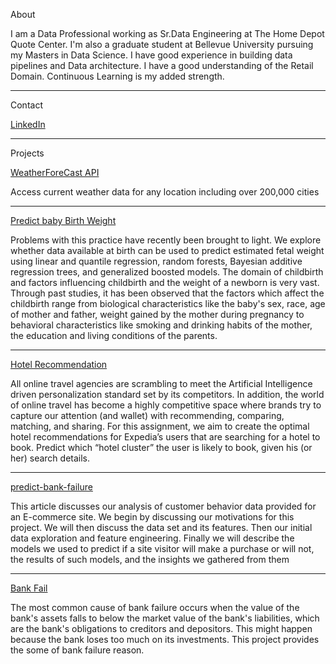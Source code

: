 About

I am a Data Professional working as Sr.Data Engineering at The Home Depot Quote Center. I'm also a graduate student at Bellevue University pursuing my Masters in Data Science. I have good experience in building data pipelines and Data architecture. I have a good understanding of the Retail Domain. Continuous Learning is my added strength.

----------------------------------------------------------------------------------------

Contact

[LinkedIn](https://www.linkedin.com/pub/senthilraj-srirangan/15/102/482)

----------------------------------------------------------------------------------------

Projects

[WeatherForeCast API](https://github.com/senthildsc/Weather-Forecast-from-OpenWeather)

Access current weather data for any location including over 200,000 cities

----------------------------------------------------------------------------------------

[Predict baby Birth Weight](https://github.com/senthildsc/PredictBaby-Birth-Weight.git)

Problems with this practice have recently been brought to light. We 
explore whether data available at birth can be used to predict 
estimated fetal weight using linear and quantile regression, random 
forests, Bayesian additive regression trees, and generalized boosted
models.
The domain of childbirth and factors influencing childbirth and the
weight of a newborn is very vast. Through past studies, it has been 
observed that the factors which affect the childbirth range from 
biological characteristics like the baby's sex, race, age of mother 
and father, weight gained by the mother during pregnancy to 
behavioral characteristics like smoking and drinking habits of the 
mother, the education and living conditions of the parents.


----------------------------------------------------------------------------------------

[Hotel Recommendation](https://github.com/senthildsc/Hotel-Recommendation.git)

All online travel agencies are scrambling to meet the Artificial Intelligence driven personalization standard set by its competitors.
In addition, the world of online travel has become a highly competitive space where brands try to capture our attention (and wallet) with recommending,
comparing, matching, and sharing. For this assignment, we aim to create the optimal hotel recommendations for Expedia’s users that are searching for a hotel to book.
Predict which “hotel cluster” the user is likely to book, given his (or her) search details.

------------------------------------------------------------------------------------------

[predict-bank-failure](https://github.com/senthildsc/Customer-Behavior.git)

This article discusses our analysis of customer behavior data provided for an E-commerce site. We begin by discussing our motivations for this project. We will then discuss the data set and its features. Then our initial data exploration and feature engineering. Finally we will describe the models we used to predict if a site visitor will make a purchase or will not, the results of such models, and the insights we gathered from them

------------------------------------------------------------------------------------------

[Bank Fail](https://github.com/senthildsc/predict-bank-failure.git)

The most common cause of bank failure occurs when the value of the bank's assets falls to below the market value of the bank's liabilities, which are the bank's obligations to creditors and depositors. This might happen because the bank loses too much on its investments.
This project provides the some of bank failure reason.


